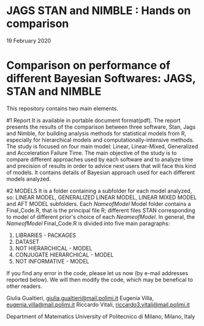 # JAGS STAN and NIMBLE : Hands on comparison
19 February 2020

# Comparison on performance of different Bayesian Softwares: JAGS, STAN and NIMBLE
This repository contains two main elements.

#1 Report
It is available in portable document format(pdf).
The report presents the results of the comparison between three software, Stan, Jags and Nimble, for building analysis methods for statistical models from R, especially for hierarchical models and computationally-intensive methods.
The study is focused on four main model: Linear, Linear-Mixed, Generalized and Acceleration Failure Time.
The main objective of the study is to compare different approaches used by each software and to analyze time and precision of results in order to advice next users that will face this kind of models.
It contains details of Bayesian approach used for each different models analyzed.

#2 MODELS
It is a folder containing a subfolder for each model analyzed, so: LINEAR MODEL, GENERALIZED LINEAR MODEL, LINEAR MIXED MODEL and AFT MODEL subfolders.
Each _NameofModel_ Model folder contains a Final_Code.R, that is the principal file R; different files STAN corresponding to model of different prior's choice of each _NeameofModel_.
In general, the _NameofModel_ Final_Code.R is divided into five main paragraphs:
1. LIBRARIES - PACKAGES
2. DATASET
3. NOT HIERARCHICAL - MODEL 
4. CONJUGATE HIERARCHICAL - MODEL 
5. NOT INFORMATIVE - MODEL 

If you find any error in the code, please let us now (by e-mail addresses reported below).
We will then modify the code, which may be benefical to other readers.


Giulia Gualtieri, giulia.gualtieri@mail.polimi.it
Eugenia Villa, eugenia.villa@mail.polimi.it
Riccardo Vitali, riccardo3.vitali@mail.polimi.it

Department of Matematics
University of Politecnico di Milano, 
Milano,
Italy


